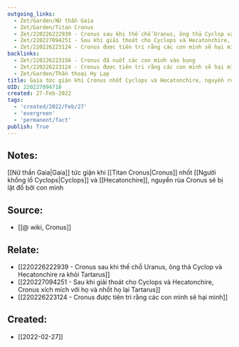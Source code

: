 ```yaml
---
outgoing_links:
  - Zet/Garden/Nữ thần Gaia
  - Zet/Garden/Titan Cronus
  - Zet/220226222939 - Cronus sau khi thế chỗ Uranus, ông thả Cyclop và Hecatonchire ra khỏi Tartarus
  - Zet/220227094251 - Sau khi giải thoát cho Cyclops và Hecatonchire, Cronus xích mích với họ và nhốt họ lại Tartarus
  - Zet/220226223124 - Cronus được tiên tri rằng các con mình sẽ hại mình
backlinks:
  - Zet/220226223156 - Cronus đã nuốt các con mình vào bụng
  - Zet/220226223124 - Cronus được tiên tri rằng các con mình sẽ hại mình
  - Zet/Garden/Thần thoại Hy Lạp
title: Gaia tức giận khi Cronus nhốt Cyclops và Hecatonchire, nguyền rủa Cronus sẽ bị lật đổ bởi con mình
UID: 220227094718
created: 27-Feb-2022
tags:
  - 'created/2022/Feb/27'
  - 'evergreen'
  - 'permanent/fact'
publish: True
---
```

## Notes:
[[Nữ thần Gaia|Gaia]] tức giận khi [[Titan Cronus|Cronus]] nhốt [[Người khổng lồ Cyclops|Cyclops]] và [[Hecatonchire]], nguyền rủa Cronus sẽ bị lật đổ bởi con mình

## Source:
- [[@ wiki, Cronus]]

## Relate:
- [[220226222939 - Cronus sau khi thế chỗ Uranus, ông thả Cyclop và Hecatonchire ra khỏi Tartarus]]
- [[220227094251 - Sau khi giải thoát cho Cyclops và Hecatonchire, Cronus xích mích với họ và nhốt họ lại Tartarus]]
- [[220226223124 - Cronus được tiên tri rằng các con mình sẽ hại mình]]
## Created:
- [[2022-02-27]]
